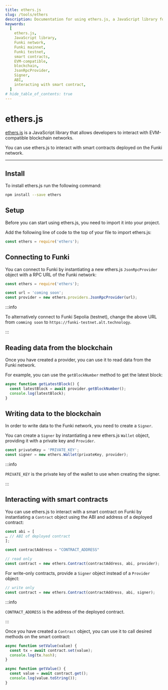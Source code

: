 ```yaml
---
title: ethers.js
slug: /tools/ethers
description: Documentation for using ethers.js, a JavaScript library for EVM-compatible blockchain interactions. This page covers installation, setup, connecting to the Funki network, reading and writing blockchain data, and interacting with smart contracts.
keywords:
  [
    ethers.js,
    JavaScript library,
    Funki network,
    Funki mainnet,
    Funki testnet,
    smart contracts,
    EVM-compatible,
    blockchain,
    JsonRpcProvider,
    Signer,
    ABI,
    interacting with smart contract,
  ]
# hide_table_of_contents: true
---
```


# ethers.js

[ethers.js](https://docs.ethers.org/v5/) is a JavaScript library that allows developers to interact with EVM-compatible blockchain networks.

You can use ethers.js to interact with smart contracts deployed on the Funki network.

---

## Install

To install ethers.js run the following command:

```bash
npm install --save ethers
```

## Setup

Before you can start using ethers.js, you need to import it into your project.

Add the following line of code to the top of your file to import ethers.js:

```javascript
const ethers = require('ethers');
```

## Connecting to Funki

You can connect to Funki by instantiating a new ethers.js `JsonRpcProvider` object with a RPC URL of the Funki network:

```javascript
const ethers = require('ethers');

const url = 'coming soon';
const provider = new ethers.providers.JsonRpcProvider(url);
```

:::info

To alternatively connect to Funki Sepolia (testnet), change the above URL from `comming soon` to `https://funki-testnet.alt.technology`.

:::

## Reading data from the blockchain

Once you have created a provider, you can use it to read data from the Funki network.

For example, you can use the `getBlockNumber` method to get the latest block:

```javascript
async function getLatestBlock() {
  const latestBlock = await provider.getBlockNumber();
  console.log(latestBlock);
}
```

## Writing data to the blockchain

In order to write data to the Funki network, you need to create a `Signer`.

You can create a `Signer` by instantiating a new ethers.js `Wallet` object, providing it with a private key and `Provider`.

```javascript
const privateKey = 'PRIVATE_KEY';
const signer = new ethers.Wallet(privateKey, provider);
```

:::info

`PRIVATE_KEY` is the private key of the wallet to use when creating the signer.

:::

## Interacting with smart contracts

You can use ethers.js to interact with a smart contract on Funki by instantiating a `Contract` object using the ABI and address of a deployed contract:

```javascript
const abi = [
… // ABI of deployed contract
];

const contractAddress = "CONTRACT_ADDRESS"

// read only
const contract = new ethers.Contract(contractAddress, abi, provider);
```

For write-only contracts, provide a `Signer` object instead of a `Provider` object:

```javascript
// write only
const contract = new ethers.Contract(contractAddress, abi, signer);
```

:::info

`CONTRACT_ADDRESS` is the address of the deployed contract.

:::

Once you have created a `Contract` object, you can use it to call desired methods on the smart contract:

```javascript
async function setValue(value) {
  const tx = await contract.set(value);
  console.log(tx.hash);
}

async function getValue() {
  const value = await contract.get();
  console.log(value.toString());
}
```
